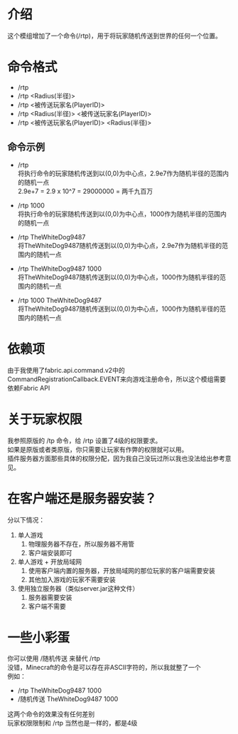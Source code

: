 # 介绍
这个模组增加了一个命令(/rtp)，用于将玩家随机传送到世界的任何一个位置。

# 命令格式
- /rtp
- /rtp <Radius(半径)>
- /rtp <被传送玩家名(PlayerID)>
- /rtp <Radius(半径)> <被传送玩家名(PlayerID)>
- /rtp <被传送玩家名(PlayerID)> <Radius(半径)>

## 命令示例
- /rtp  
将执行命令的玩家随机传送到以(0,0)为中心点，2.9e7作为随机半径的范围内的随机一点  
2.9e+7 = 2.9 x 10^7 = 29000000 = 两千九百万  

- /rtp 1000  
将执行命令的玩家随机传送到以(0,0)为中心点，1000作为随机半径的范围内的随机一点

- /rtp TheWhiteDog9487  
将TheWhiteDog9487随机传送到以(0,0)为中心点，2.9e7作为随机半径的范围内的随机一点  

- /rtp TheWhiteDog9487 1000  
将TheWhiteDog9487随机传送到以(0,0)为中心点，1000作为随机半径的范围内的随机一点  

- /rtp 1000 TheWhiteDog9487  
将TheWhiteDog9487随机传送到以(0,0)为中心点，1000作为随机半径的范围内的随机一点  

# 依赖项
由于我使用了fabric.api.command.v2中的CommandRegistrationCallback.EVENT来向游戏注册命令，所以这个模组需要依赖Fabric API

# 关于玩家权限
我参照原版的 /tp 命令，给 /rtp 设置了4级的权限要求。  
如果是原版或者类原版，你只需要让玩家有作弊的权限就可以用。  
插件服务器方面那些具体的权限分配，因为我自己没玩过所以我也没法给出参考意见。

# 在客户端还是服务器安装？
分以下情况：  
1. 单人游戏
    1. 物理服务器不存在，所以服务器不用管
    2. 客户端安装即可
2. 单人游戏 + 开放局域网
    1. 使用客户端内置的服务器，开放局域网的那位玩家的客户端需要安装
    2. 其他加入游戏的玩家不需要安装
3. 使用独立服务器（类似server.jar这种文件）
    1. 服务器需要安装
    2. 客户端不需要

# 一些小彩蛋
你可以使用 /随机传送 来替代 /rtp  
没错，Minecraft的命令是可以存在非ASCII字符的，所以我就整了一个  
例如：  
- /rtp TheWhiteDog9487 1000
- /随机传送 TheWhiteDog9487 1000

这两个命令的效果没有任何差别  
玩家权限限制和 /rtp 当然也是一样的，都是4级